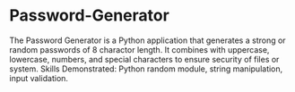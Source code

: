 # Password-Generator
The Password Generator is a Python application that generates  a strong or random passwords of 8 charactor length. It combines with uppercase, lowercase, numbers, and special characters to ensure security of files or system.  Skills Demonstrated: Python random module, string manipulation, input validation.
